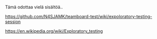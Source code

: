 

Tämä odottaa vielä sisältöä..

https://github.com/N4SJAMK/teamboard-test/wiki/expoloratory-testing-session


https://en.wikipedia.org/wiki/Exploratory_testing


